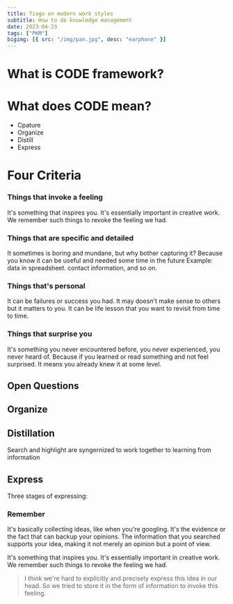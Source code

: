 ```yaml
---
title: Tiago on modern work styles
subtitle: How to do knowledge management
date: 2023-04-23
tags: ["PKM"]
bigimg: [{ src: "/img/pan.jpg", desc: "earphone" }]
---
```


# What is CODE framework?

# What does CODE mean?

- Cpature
- Organize
- Distill
- Express

# Four Criteria

### Things that invoke a feeling

It's something that inspires you. It's essentially important in creative work. We remember such things to revoke the feeling we had.

### Things that are specific and detailed

It sometimes is boring and mundane, but why bother capturing it? Because you know it can be useful and needed some time in the future
Example: data in spreadsheet. contact information, and so on.

### Things that's personal

It can be failures or success you had. It may doesn't make sense to others but it matters to you. It can be life lesson that you want to revisit from time to time.

### Things that surprise you

It's something you never encountered before, you never experienced, you never heard of. Because if you learned or read something and not feel surprised. It means you already knew it at some level.

## Open Questions

## Organize

## Distillation

Search and highlight are syngernized to work together to learning from information

## Express

Three stages of expressing:

### Remember

It's basically collecting ideas, like when you're googling. It's the evidence or the fact that can backup your opinions. The information that you searched supports your idea, making it not merely an opinion but a point of view.

It's something that inspires you. It's essentially important in creative work. We remember such things to revoke the feeling we had.

> I think we're hard to explicitly and precisely express this idea in our head. So we tried to store it in the form of information to invoke this feeling.
